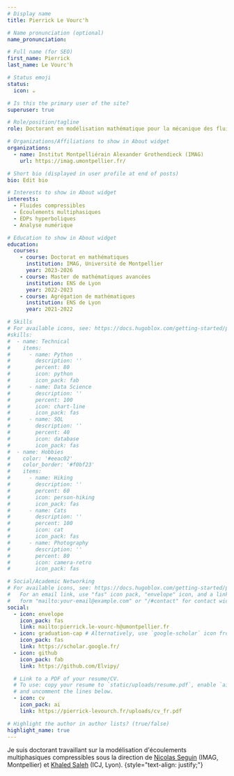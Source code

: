 ```yaml
---
# Display name
title: Pierrick Le Vourc'h

# Name pronunciation (optional)
name_pronunciation:

# Full name (for SEO)
first_name: Pierrick
last_name: Le Vourc'h

# Status emoji
status:
  icon: ☕️

# Is this the primary user of the site?
superuser: true

# Role/position/tagline
role: Doctorant en modélisation mathématique pour la mécanique des fluides

# Organizations/Affiliations to show in About widget
organizations:
  - name: Institut Montpelliérain Alexander Grothendieck (IMAG)
    url: https://imag.umontpellier.fr/

# Short bio (displayed in user profile at end of posts)
bio: Edit bio

# Interests to show in About widget
interests:
  - Fluides compressibles
  - Écoulements multiphasiques
  - EDPs hyperboliques
  - Analyse numérique

# Education to show in About widget
education:
  courses:
    - course: Doctorat en mathématiques
      institution: IMAG, Université de Montpellier
      year: 2023-2026
    - course: Master de mathématiques avancées
      institution: ENS de Lyon
      year: 2022-2023
    - course: Agrégation de mathématiques
      institution: ENS de Lyon
      year: 2021-2022

# Skills
# For available icons, see: https://docs.hugoblox.com/getting-started/page-builder/#icons
#skills:
#  - name: Technical
#    items:
#      - name: Python
#        description: ''
#        percent: 80
#        icon: python
#        icon_pack: fab
#      - name: Data Science
#        description: ''
#        percent: 100
#        icon: chart-line
#        icon_pack: fas
#      - name: SQL
#        description: ''
#        percent: 40
#        icon: database
#        icon_pack: fas
#  - name: Hobbies
#    color: '#eeac02'
#    color_border: '#f0bf23'
#    items:
#      - name: Hiking
#        description: ''
#        percent: 60
#        icon: person-hiking
#        icon_pack: fas
#      - name: Cats
#        description: ''
#        percent: 100
#        icon: cat
#        icon_pack: fas
#      - name: Photography
#        description: ''
#        percent: 80
#        icon: camera-retro
#        icon_pack: fas

# Social/Academic Networking
# For available icons, see: https://docs.hugoblox.com/getting-started/page-builder/#icons
#   For an email link, use "fas" icon pack, "envelope" icon, and a link in the
#   form "mailto:your-email@example.com" or "/#contact" for contact widget.
social:
  - icon: envelope
    icon_pack: fas
    link: mailto:pierrick.le-vourc-h@umontpellier.fr
  - icon: graduation-cap # Alternatively, use `google-scholar` icon from `ai` icon pack
    icon_pack: fas
    link: https://scholar.google.fr/
  - icon: github
    icon_pack: fab
    link: https://github.com/Elvipy/

  # Link to a PDF of your resume/CV.
  # To use: copy your resume to `static/uploads/resume.pdf`, enable `ai` icons in `params.yaml`,
  # and uncomment the lines below.
  - icon: cv
    icon_pack: ai
    link: https://pierrick-levourch.fr/uploads/cv_fr.pdf

# Highlight the author in author lists? (true/false)
highlight_name: true
---
```

Je suis doctorant travaillant sur la modélisation d'écoulements multiphasiques compressibles sous la direction de [Nicolas Seguin](https://seguin.perso.math.cnrs.fr/) (IMAG, Montpellier) et [Khaled Saleh](http://math.univ-lyon1.fr/~saleh/index.html) (ICJ, Lyon).
{style="text-align: justify;"}
